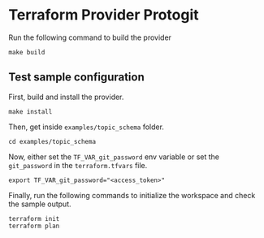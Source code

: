 # Terraform Provider Protogit

Run the following command to build the provider

```shell
make build
```


## Test sample configuration

First, build and install the provider.

```shell
make install
```

Then, get inside `examples/topic_schema` folder.

```shell
cd examples/topic_schema
```

Now, either set the `TF_VAR_git_password` env variable or set the `git_password` in the `terraform.tfvars` file.

```shell
export TF_VAR_git_password="<access_token>"
```

Finally, run the following commands to initialize the workspace and check the sample output.

```shell
terraform init
terraform plan
```
